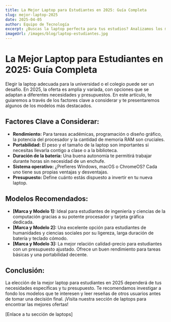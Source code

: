 ```yaml
---
title: La Mejor Laptop para Estudiantes en 2025: Guía Completa
slug: mejor-laptop-2025
date: 2025-04-05
author: Equipo de Tecnología
excerpt: ¿Buscas la laptop perfecta para tus estudios? Analizamos los modelos más recomendados por rendimiento, portabilidad y precio.
imageUrl: /images/blog/laptop-estudiantes.jpg
---
```


# La Mejor Laptop para Estudiantes en 2025: Guía Completa

Elegir la laptop adecuada para la universidad o el colegio puede ser un desafío. En 2025, la oferta es amplia y variada, con opciones que se adaptan a diferentes necesidades y presupuestos. En este artículo, te guiaremos a través de los factores clave a considerar y te presentaremos algunos de los modelos más destacados.

## Factores Clave a Considerar:

* **Rendimiento:** Para tareas académicas, programación o diseño gráfico, la potencia del procesador y la cantidad de memoria RAM son cruciales.
* **Portabilidad:** El peso y el tamaño de la laptop son importantes si necesitas llevarla contigo a clase o a la biblioteca.
* **Duración de la batería:** Una buena autonomía te permitirá trabajar durante horas sin necesidad de un enchufe.
* **Sistema operativo:** ¿Prefieres Windows, macOS o ChromeOS? Cada uno tiene sus propias ventajas y desventajas.
* **Presupuesto:** Define cuánto estás dispuesto a invertir en tu nueva laptop.

## Modelos Recomendados:

* **[Marca y Modelo 1]:** Ideal para estudiantes de ingeniería y ciencias de la computación gracias a su potente procesador y tarjeta gráfica dedicada.
* **[Marca y Modelo 2]:** Una excelente opción para estudiantes de humanidades y ciencias sociales por su ligereza, larga duración de batería y teclado cómodo.
* **[Marca y Modelo 3]:** La mejor relación calidad-precio para estudiantes con un presupuesto ajustado. Ofrece un buen rendimiento para tareas básicas y una portabilidad decente.

## Conclusión:

La elección de la mejor laptop para estudiantes en 2025 dependerá de tus necesidades específicas y tu presupuesto. Te recomendamos investigar a fondo los modelos que te interesen y leer reseñas de otros usuarios antes de tomar una decisión final. ¡Visita nuestra sección de laptops para encontrar las mejores ofertas!

[Enlace a tu sección de laptops]
